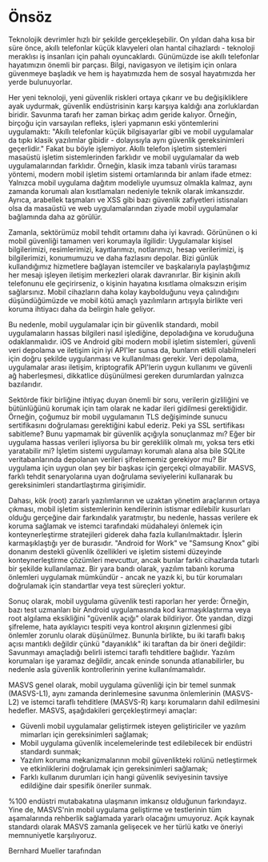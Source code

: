 # Önsöz

Teknolojik devrimler hızlı bir şekilde gerçekleşebilir. On yıldan daha kısa bir süre önce, akıllı telefonlar küçük klavyeleri olan hantal cihazlardı - teknoloji meraklısı iş insanları için pahalı oyuncaklardı. Günümüzde ise akıllı telefonlar hayatımızın önemli bir parçası. Bilgi, navigasyon ve iletişim için onlara güvenmeye başladık ve hem iş hayatımızda hem de sosyal hayatımızda her yerde bulunuyorlar.

Her yeni teknoloji, yeni güvenlik riskleri ortaya çıkarır ve bu değişikliklere ayak uydurmak, güvenlik endüstrisinin karşı karşıya kaldığı ana zorluklardan biridir. Savunma tarafı her zaman birkaç adım geride kalıyor. Örneğin, birçoğu için varsayılan refleks, işleri yapmanın eski yöntemlerini uygulamaktı: "Akıllı telefonlar küçük bilgisayarlar gibi ve mobil uygulamalar da tıpkı klasik yazılımlar gibidir - dolayısıyla aynı güvenlik gereksinimleri geçerlidir." Fakat bu böyle işlemiyor. Akıllı telefon işletim sistemleri masaüstü işletim sistemlerinden farklıdır ve mobil uygulamalar da web uygulamalarından farklıdır. Örneğin, klasik imza tabanlı virüs taraması yöntemi, modern mobil işletim sistemi ortamlarında bir anlam ifade etmez: Yalnızca mobil uygulama dağıtım modeliyle uyumsuz olmakla kalmaz, aynı zamanda korumalı alan kısıtlamaları nedeniyle teknik olarak imkansızdır. Ayrıca, arabellek taşmaları ve XSS gibi bazı güvenlik zafiyetleri istisnaları olsa da masaüstü ve web uygulamalarından ziyade mobil uygulamalar bağlamında daha az görülür.

Zamanla, sektörümüz mobil tehdit ortamını daha iyi kavradı. Görününen o ki mobil güvenliği tamamen veri korumayla ilgilidir: Uygulamalar kişisel bilgilerimizi, resimlerimizi, kayıtlarımızı, notlarımızı, hesap verilerimizi, iş bilgilerimizi, konumumuzu ve daha fazlasını depolar. Bizi günlük kullandığımız hizmetlere bağlayan istemciler ve başkalarıyla paylaştığımız her mesajı işleyen iletişim merkezleri olarak davranırlar. Bir kişinin akıllı telefonunu ele geçirirseniz, o kişinin hayatına kısıtlama olmaksızın erişim sağlarsınız. Mobil cihazların daha kolay kaybolduğunu veya çalındığını düşündüğümüzde ve mobil kötü amaçlı yazılımların artışıyla birlikte veri koruma ihtiyacı daha da belirgin hale geliyor.

Bu nedenle, mobil uygulamalar için bir güvenlik standardı, mobil uygulamaların hassas bilgileri nasıl işlediğine, depoladığına ve koruduğuna odaklanmalıdır. iOS ve Android gibi modern mobil işletim sistemleri, güvenli veri depolama ve iletişim için iyi API'ler sunsa da, bunların etkili olabilmeleri için doğru şekilde uygulanması ve kullanılması gerekir. Veri depolama, uygulamalar arası iletişim, kriptografik API'lerin uygun kullanımı ve güvenli ağ haberleşmesi, dikkatlice düşünülmesi gereken durumlardan yalnızca bazılarıdır.

Sektörde fikir birliğine ihtiyaç duyan önemli bir soru, verilerin gizliliğini ve bütünlüğünü korumak için tam olarak ne kadar ileri gidilmesi gerektiğidir. Örneğin, çoğumuz bir mobil uygulamanın TLS değişiminde sunucu sertifikasını doğrulaması gerektiğini kabul ederiz. Peki ya SSL sertifikası sabitleme? Bunu yapmamak bir güvenlik açığıyla sonuçlanmaz mı? Eğer bir uygulama hassas verileri işliyorsa bu bir gereklilik olmalı mı, yoksa ters etki yaratabilir mi? İşletim sistemi uygulamayı korumalı alana alsa bile SQLite veritabanlarında depolanan verileri şifrelememiz gerekiyor mu? Bir uygulama için uygun olan şey bir başkası için gerçekçi olmayabilir. MASVS, farklı tehdit senaryolarına uyan doğrulama seviyelerini kullanarak bu gereksinimleri standartlaştırma girişimidir.

Dahası, kök (root) zararlı yazılımlarının ve uzaktan yönetim araçlarının ortaya çıkması, mobil işletim sistemlerinin kendilerinin istismar edilebilir kusurları olduğu gerçeğine dair farkındalık yaratmıştır, bu nedenle, hassas verilere ek koruma sağlamak ve istemci tarafındaki müdahaleyi önlemek için konteynerleştirme stratejileri giderek daha fazla kullanılmaktadır. İşlerin karmaşıklaştığı yer de burasıdır. "Android for Work" ve "Samsung Knox" gibi donanım destekli güvenlik özellikleri ve işletim sistemi düzeyinde konteynerleştirme çözümleri mevcuttur, ancak bunlar farklı cihazlarda tutarlı bir şekilde kullanılamaz. Bir yara bandı olarak, yazılım tabanlı koruma önlemleri uygulamak mümkündür - ancak ne yazık ki, bu tür korumaları doğrulamak için standartlar veya test süreçleri yoktur.

Sonuç olarak, mobil uygulama güvenlik testi raporları her yerde: Örneğin, bazı test uzmanları bir Android uygulamasında kod karmaşıklaştırma veya root algılama eksikliğini "güvenlik açığı" olarak bildiriyor. Öte yandan, dizgi şifreleme, hata ayıklayıcı tespiti veya kontrol akışının gizlenmesi gibi önlemler zorunlu olarak düşünülmez. Bununla birlikte, bu iki taraflı bakış açısı mantıklı değildir çünkü "dayanıklık" iki taraftan da bir öneri değildir: Savunmayı amaçladığı belirli istemci taraflı tehditlere bağlıdır. Yazılım korumaları işe yaramaz değildir, ancak eninde sonunda atlanabilirler, bu nedenle asla güvenlik kontrollerinin yerine kullanılmamalıdır.

MASVS genel olarak, mobil uygulama güvenliği için bir temel sunmak (MASVS-L1), aynı zamanda derinlemesine savunma önlemlerinin (MASVS-L2) ve istemci taraflı tehditlere (MASVS-R) karşı korumaların dahil edilmesini hedefler. MASVS, aşağıdakileri gerçekleştirmeyi amaçlar:

- Güvenli mobil uygulamalar geliştirmek isteyen geliştiriciler ve yazılım mimarları için gereksinimleri sağlamak;
- Mobil uygulama güvenlik incelemelerinde test edilebilecek bir endüstri standardı sunmak;
- Yazılım koruma mekanizmalarının mobil güvenlikteki rolünü netleştirmek ve etkinliklerini doğrulamak için gereksinimleri sağlamak;
- Farklı kullanım durumları için hangi güvenlik seviyesinin tavsiye edildiğine dair spesifik öneriler sunmak.

%100 endüstri mutabakatına ulaşmanın imkansız olduğunun farkındayız. Yine de, MASVS'nin mobil uygulama geliştirme ve testlerinin tüm aşamalarında rehberlik sağlamada yararlı olacağını umuyoruz. Açık kaynak standardı olarak MASVS zamanla gelişecek ve her türlü katkı ve öneriyi memnuniyetle karşılıyoruz.

Bernhard Mueller tarafından

